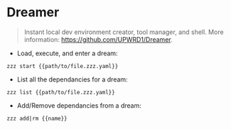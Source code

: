 # Dreamer

> Instant local dev environment creator, tool manager, and shell.
> More information: <https://github.com/UPWRD1/Dreamer>.

- Load, execute, and enter a dream:

`zzz start {{path/to/file.zzz.yaml}}`


- List all the dependancies for a dream:

`zzz list {{path/to/file.zzz.yaml}}`

- Add/Remove dependancies from a dream:

`zzz add|rm {{name}}`
